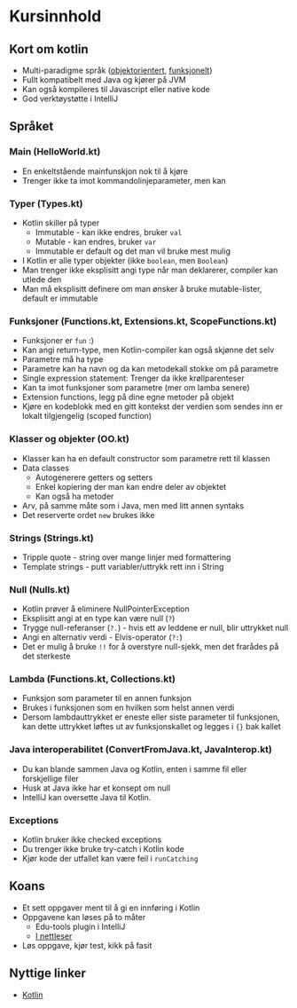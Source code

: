 # Kursinnhold

## Kort om kotlin
- Multi-paradigme språk ([objektorientert](https://en.wikipedia.org/wiki/Object-oriented_programming), [funksjonelt](https://en.wikipedia.org/wiki/Functional_programming))
- Fullt kompatibelt med Java og kjører på JVM
- Kan også kompileres til Javascript eller native kode
- God verktøystøtte i IntelliJ

## Språket

### Main (HelloWorld.kt)
- En enkeltstående mainfunskjon nok til å kjøre
- Trenger ikke ta imot kommandolinjeparameter, men kan

### Typer (Types.kt)
- Kotlin skiller på typer
  - Immutable - kan ikke endres, bruker `val`
  - Mutable - kan endres, bruker `var`
  - Immutable er default og det man vil bruke mest mulig
- I Kotlin er alle typer objekter (ikke `boolean`, men `Boolean`)
- Man trenger ikke eksplisitt angi type når man deklarerer, compiler kan utlede den
- Man må eksplisitt definere om man ønsker å bruke mutable-lister, default er immutable

### Funksjoner (Functions.kt, Extensions.kt, ScopeFunctions.kt)
- Funksjoner er `fun` :)
- Kan angi return-type, men Kotlin-compiler kan også skjønne det selv
- Parametre må ha type
- Parametre kan ha navn og da kan metodekall stokke om på parametre
- Single expression statement: Trenger da ikke krøllparenteser
- Kan ta imot funksjoner som parametre (mer om lamba senere)
- Extension functions, legg på dine egne metoder på objekt
- Kjøre en kodeblokk med en gitt kontekst der verdien som sendes inn er lokalt tilgjengelig (scoped function)

### Klasser og objekter (OO.kt)
- Klasser kan ha en default constructor som parametre rett til klassen
- Data classes
  - Autogenerere getters og setters
  - Enkel kopiering der man kan endre deler av objektet
  - Kan også ha metoder
- Arv, på samme måte som i Java, men med litt annen syntaks
- Det reserverte ordet `new` brukes ikke

### Strings (Strings.kt)
- Tripple quote - string over mange linjer med formattering
- Template strings - putt variabler/uttrykk rett inn i String

### Null (Nulls.kt)
- Kotlin prøver å eliminere NullPointerException
- Eksplisitt angi at en type kan være null (`?`)
- Trygge null-referanser (`?.`) - hvis ett av leddene er null, blir uttrykket null
- Angi en alternativ verdi - Elvis-operator (`?:`)
- Det er mulig å bruke `!!` for å overstyre null-sjekk, men det frarådes på det sterkeste

### Lambda (Functions.kt, Collections.kt)
- Funksjon som parameter til en annen funksjon
- Brukes i funksjonen som en hvilken som helst annen verdi
- Dersom lambdauttrykket er eneste eller siste parameter til funksjonen, kan dette uttrykket løftes ut av funksjonskallet og legges i `{}` bak kallet

### Java interoperabilitet (ConvertFromJava.kt, JavaInterop.kt)
- Du kan blande sammen Java og Kotlin, enten i samme fil eller forskjellige filer
- Husk at Java ikke har et konsept om null
- IntelliJ kan oversette Java til Kotlin.

### Exceptions
- Kotlin bruker ikke checked exceptions
- Du trenger ikke bruke try-catch i Kotlin kode
- Kjør kode der utfallet kan være feil i `runCatching`

## Koans
- Et sett oppgaver ment til å gi en innføring i Kotlin
- Oppgavene kan løses på to måter
  - Edu-tools plugin i IntelliJ
  - [I nettleser](https://play.kotlinlang.org/koans/overview)
- Løs oppgave, kjør test, kikk på fasit

## Nyttige linker
- [Kotlin](https://kotlinlang.org/)
